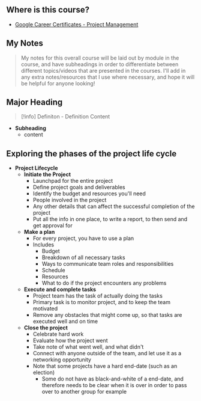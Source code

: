## Where is this course?
- [Google Career Certificates - Project Management](https://www.coursera.org/professional-certificates/google-project-management)

## My Notes
> My notes for this overall course will be laid out by module in the course, and have subheadings in order to differentiate between different topics/videos that are presented in the courses. I'll add in any extra notes/resources that I use where necessary, and hope it will be helpful for anyone looking!

## Major Heading

> [!info] Definiton - Definition
> Content

- **Subheading**
	- content

## Exploring the phases of the project life cycle
- **Project Lifecycle**
	- **Initiate the Project**
		- Launchpad for the entire project
		- Define project goals and deliverables
		- Identify the budget and resources you'll need
		- People involved in the project
		- Any other details that can affect the successful completion of the project
		- Put all the info in one place, to write a report, to then send and get approval for
	- **Make a plan**
		- For every project, you have to use a plan
		- Includes
			- Budget
			- Breakdown of all necessary tasks
			- Ways to communicate team roles and responsibilities
			- Schedule
			- Resources
			- What to do if the project encounters any problems
	- **Execute and complete tasks**
		- Project team has the task of actually doing the tasks
		- Primary task is to monitor project, and to keep the team motivated
		- Remove any obstacles that might come up, so that tasks are executed well and on time
	- **Close the project**
		- Celebrate hard work
		- Evaluate how the project went
		- Take note of what went well, and what didn't
		- Connect with anyone outside of the team, and let use it as a networking opportunity
		- Note that some projects have a hard end-date (such as an election)
			- Some do not have as black-and-white of a end-date, and therefore needs to be clear when it is over in order to pass over to another group for example